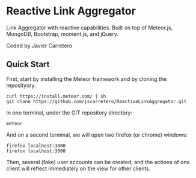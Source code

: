 # Reactive Link Aggregator
Link Aggregator with reactive capabilities. Built on top of Meteor.js, MongoDB, Bootstrap, moment.js, and jQuery.

Coded by Javier Carretero

## Quick Start

First, start by installing the Meteor framework and by cloning the reposityory.

	curl https://install.meteor.com/ | sh
	git clone https://github.com/jscarretero/ReactiveLinkAggregator.git

In one terminal, under the GIT repository directory: 

	meteor

And on a second terminal, we will open two firefox (or chrome) windows: 

	firefox localhost:3000
	firefox localhost:3000	


Then, several (fake) user accounts can be created, and the actions of one client will reflect immediately on the view for other clients.
